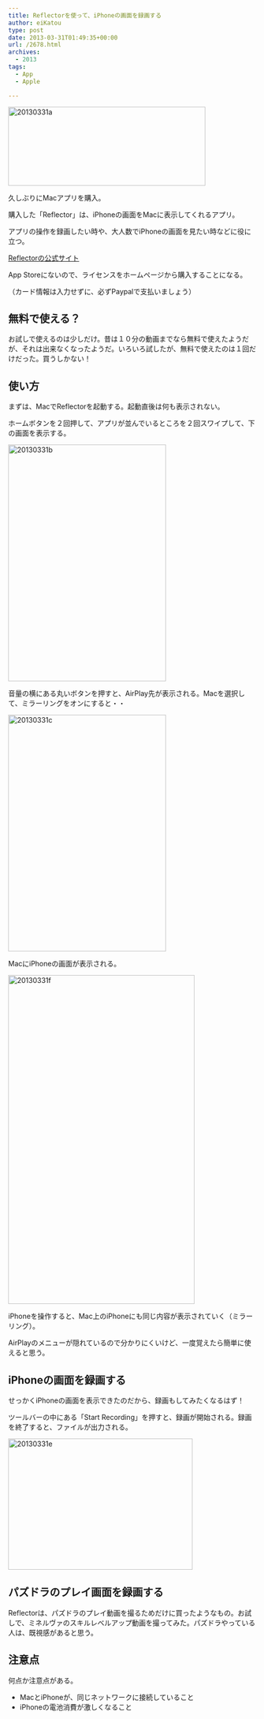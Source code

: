 ```yaml
---
title: Reflectorを使って、iPhoneの画面を録画する
author: eiKatou
type: post
date: 2013-03-31T01:49:35+00:00
url: /2678.html
archives:
  - 2013
tags:
  - App
  - Apple

---
```

[<img src="./uploads/2013/03/20130331a.jpg" alt="20130331a" width="400" height="160" class="alignnone size-full wp-image-2683" srcset="./uploads/2013/03/20130331a.jpg 400w, ./uploads/2013/03/20130331a-300x120.jpg 300w" sizes="(max-width: 400px) 100vw, 400px" />][1]
  
久しぶりにMacアプリを購入。
  
購入した「Reflector」は、iPhoneの画面をMacに表示してくれるアプリ。
  
アプリの操作を録画したい時や、大人数でiPhoneの画面を見たい時などに役に立つ。

[Reflectorの公式サイト][2]
  
App Storeにないので、ライセンスをホームページから購入することになる。
  
（カード情報は入力せずに、必ずPaypalで支払いましょう）

## 無料で使える？

お試しで使えるのは少しだけ。昔は１０分の動画までなら無料で使えたようだが、それは出来なくなったようだ。いろいろ試したが、無料で使えたのは１回だけだった。買うしかない！

<!--more-->

## 使い方

まずは、MacでReflectorを起動する。起動直後は何も表示されない。

ホームボタンを２回押して、アプリが並んでいるところを２回スワイプして、下の画面を表示する。
  
[<img src="./uploads/2013/03/20130331b.jpg" alt="20130331b" width="320" height="480" class="alignnone size-full wp-image-2684" srcset="./uploads/2013/03/20130331b.jpg 320w, ./uploads/2013/03/20130331b-200x300.jpg 200w" sizes="(max-width: 320px) 100vw, 320px" />][3]

音量の横にある丸いボタンを押すと、AirPlay先が表示される。Macを選択して、ミラーリングをオンにすると・・
  
[<img src="./uploads/2013/03/20130331c.jpg" alt="20130331c" width="320" height="480" class="alignnone size-full wp-image-2685" srcset="./uploads/2013/03/20130331c.jpg 320w, ./uploads/2013/03/20130331c-200x300.jpg 200w" sizes="(max-width: 320px) 100vw, 320px" />][4]

MacにiPhoneの画面が表示される。
  
[<img src="./uploads/2013/03/20130331f.jpg" alt="20130331f" width="378" height="667" class="alignnone size-full wp-image-2694" srcset="./uploads/2013/03/20130331f.jpg 378w, ./uploads/2013/03/20130331f-170x300.jpg 170w" sizes="(max-width: 378px) 100vw, 378px" />][5]

iPhoneを操作すると、Mac上のiPhoneにも同じ内容が表示されていく（ミラーリング）。
  
AirPlayのメニューが隠れているので分かりにくいけど、一度覚えたら簡単に使えると思う。

## iPhoneの画面を録画する

せっかくiPhoneの画面を表示できたのだから、録画もしてみたくなるはず！

ツールバーの中にある「Start Recording」を押すと、録画が開始される。録画を終了すると、ファイルが出力される。
  
[<img src="./uploads/2013/03/20130331e.jpg" alt="20130331e" width="374" height="266" class="alignnone size-full wp-image-2687" srcset="./uploads/2013/03/20130331e.jpg 374w, ./uploads/2013/03/20130331e-300x213.jpg 300w" sizes="(max-width: 374px) 100vw, 374px" />][6] 

## パズドラのプレイ画面を録画する

Reflectorは、パズドラのプレイ動画を撮るためだけに買ったようなもの。お試しで、ミネルヴァのスキルレベルアップ動画を撮ってみた。パズドラやっている人は、既視感があると思う。

  


## 注意点

何点か注意点がある。

  * MacとiPhoneが、同じネットワークに接続していること
  * iPhoneの電池消費が激しくなること

 [1]: ./uploads/2013/03/20130331a.jpg
 [2]: http://www.reflectorapp.com/
 [3]: ./uploads/2013/03/20130331b.jpg
 [4]: ./uploads/2013/03/20130331c.jpg
 [5]: ./uploads/2013/03/20130331f.jpg
 [6]: ./uploads/2013/03/20130331e.jpg

